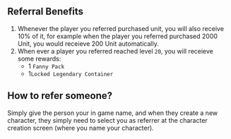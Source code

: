 
##  Referral Benefits
1. Whenever the player you referred purchased unit, you will also receive 10% of it, for example when the player you referred purchased 2000 Unit, you would receieve 200 Unit automatically.
3. When ever a player you referred reached level `20`, you will receieve some rewards: 
	- 1 `Fanny Pack`
	- 1`Locked Legendary Container`
## How to refer someone?
Simply give the person your in game name, and when they create a new character, they simply need to select you as referrer at the character creation screen (where you name your character).

